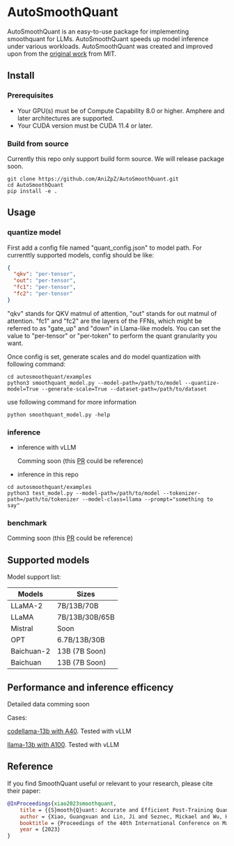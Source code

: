 # AutoSmoothQuant

AutoSmoothQuant is an easy-to-use package for implementing smoothquant for LLMs. AutoSmoothQuant speeds up model inference under various workloads. AutoSmoothQuant was created and improved upon from the [original work](https://github.com/mit-han-lab/smoothquant) from MIT.

## Install
### Prerequisites
- Your GPU(s) must be of Compute Capability 8.0 or higher. Amphere and later architectures are supported.
- Your CUDA version must be CUDA 11.4 or later.
### Build from source
Currently this repo only support build form source. We will release package soon.

```
git clone https://github.com/AniZpZ/AutoSmoothQuant.git
cd AutoSmoothQuant
pip install -e .
```

## Usage
### quantize model
First add a config file named "quant_config.json" to model path.
For currenttly supported models, config should be like:

```json
{
  "qkv": "per-tensor",
  "out": "per-tensor",
  "fc1": "per-tensor",
  "fc2": "per-tensor"
}
```

"qkv" stands for QKV matmul of attention, "out" stands for out matmul of attention.
"fc1" and "fc2" are the layers of the FFNs, which might be referred to as "gate_up" and "down" in Llama-like models.
You can set the value to "per-tensor" or "per-token" to perform the quant granularity you want.

Once config is set, generate scales and do model quantization with following command:
```
cd autosmoothquant/examples
python3 smoothquant_model.py --model-path=/path/to/model --quantize-model=True --generate-scale=True --dataset-path=/path/to/dataset
```

use following command for more information 
```
python smoothquant_model.py -help 
```
### inference
- inference with vLLM 
  
  Comming soon (this [PR](https://github.com/vllm-project/vllm/pull/1508) could be reference)

- inference in this repo
```
cd autosmoothquant/examples
python3 test_model.py --model-path=/path/to/model --tokenizer-path=/path/to/tokenizer --model-class=llama --prompt="something to say"
```

### benchmark
  Comming soon  (this [PR](https://github.com/vllm-project/vllm/pull/1508) could be reference)

## Supported models
Model support list:

| Models   | Sizes                       |
| ---------| ----------------------------|
| LLaMA-2  | 7B/13B/70B                  |
| LLaMA    | 7B/13B/30B/65B              |
| Mistral  | Soon                        |
| OPT      | 6.7B/13B/30B                |
| Baichuan-2 | 13B (7B Soon)             |
| Baichuan | 13B (7B Soon)               |

## Performance and inference efficency
Detailed data comming soon

Cases:

[codellama-13b with A40](https://github.com/vllm-project/vllm/pull/1508#issuecomment-1824133140). Tested with vLLM

[llama-13b with A100](https://github.com/vllm-project/vllm/pull/1508#issuecomment-1853826414). Tested with vLLM






## Reference
If you find SmoothQuant useful or relevant to your research, please cite their paper:

```bibtex
@InProceedings{xiao2023smoothquant,
    title = {{S}mooth{Q}uant: Accurate and Efficient Post-Training Quantization for Large Language Models},
    author = {Xiao, Guangxuan and Lin, Ji and Seznec, Mickael and Wu, Hao and Demouth, Julien and Han, Song},
    booktitle = {Proceedings of the 40th International Conference on Machine Learning},
    year = {2023}
}
```
